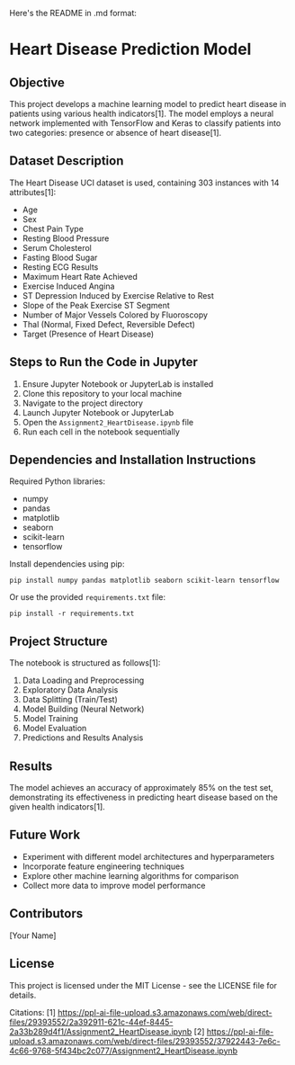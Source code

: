 Here's the README in .md format:

# Heart Disease Prediction Model

## Objective

This project develops a machine learning model to predict heart disease in patients using various health indicators[1]. The model employs a neural network implemented with TensorFlow and Keras to classify patients into two categories: presence or absence of heart disease[1].

## Dataset Description

The Heart Disease UCI dataset is used, containing 303 instances with 14 attributes[1]:

- Age
- Sex
- Chest Pain Type
- Resting Blood Pressure
- Serum Cholesterol
- Fasting Blood Sugar
- Resting ECG Results
- Maximum Heart Rate Achieved
- Exercise Induced Angina
- ST Depression Induced by Exercise Relative to Rest
- Slope of the Peak Exercise ST Segment
- Number of Major Vessels Colored by Fluoroscopy
- Thal (Normal, Fixed Defect, Reversible Defect)
- Target (Presence of Heart Disease)

## Steps to Run the Code in Jupyter

1. Ensure Jupyter Notebook or JupyterLab is installed
2. Clone this repository to your local machine
3. Navigate to the project directory
4. Launch Jupyter Notebook or JupyterLab
5. Open the `Assignment2_HeartDisease.ipynb` file
6. Run each cell in the notebook sequentially

## Dependencies and Installation Instructions

Required Python libraries:

- numpy
- pandas
- matplotlib
- seaborn
- scikit-learn
- tensorflow

Install dependencies using pip:

```
pip install numpy pandas matplotlib seaborn scikit-learn tensorflow
```

Or use the provided `requirements.txt` file:

```
pip install -r requirements.txt
```

## Project Structure

The notebook is structured as follows[1]:

1. Data Loading and Preprocessing
2. Exploratory Data Analysis
3. Data Splitting (Train/Test)
4. Model Building (Neural Network)
5. Model Training
6. Model Evaluation
7. Predictions and Results Analysis

## Results

The model achieves an accuracy of approximately 85% on the test set, demonstrating its effectiveness in predicting heart disease based on the given health indicators[1].

## Future Work

- Experiment with different model architectures and hyperparameters
- Incorporate feature engineering techniques
- Explore other machine learning algorithms for comparison
- Collect more data to improve model performance

## Contributors

[Your Name]

## License

This project is licensed under the MIT License - see the LICENSE file for details.

Citations:
[1] https://ppl-ai-file-upload.s3.amazonaws.com/web/direct-files/29393552/2a392911-621c-44ef-8445-2a33b289d4f1/Assignment2_HeartDisease.ipynb
[2] https://ppl-ai-file-upload.s3.amazonaws.com/web/direct-files/29393552/37922443-7e6c-4c66-9768-5f434bc2c077/Assignment2_HeartDisease.ipynb
